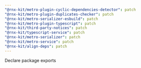 ```yaml
---
"@rnx-kit/metro-plugin-cyclic-dependencies-detector": patch
"@rnx-kit/metro-plugin-duplicates-checker": patch
"@rnx-kit/metro-serializer-esbuild": patch
"@rnx-kit/metro-plugin-typescript": patch
"@rnx-kit/third-party-notices": patch
"@rnx-kit/typescript-service": patch
"@rnx-kit/metro-serializer": patch
"@rnx-kit/metro-service": patch
"@rnx-kit/align-deps": patch
---
```


Declare package exports
